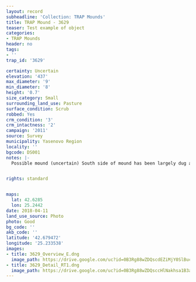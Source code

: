 ```yaml
---
layout: record
subheadline: 'Collection: TRAP Mounds'
title: TRAP Mound - 3629
teaser: Test example of object
categories:
- TRAP Mounds
header: no
tags:
- ''
trap_id: '3629'

certainty: Uncertain
elevation: '437'
max_diameter: '9'
min_diameter: '8'
height: '0.7'
size_category: Small
surrounding_land_use: Pasture
surface_condition: Scrub
robbed: Yes
crm_condition: '3'
crm_intactness: '2'
campaign: '2011'
source: Survey
municipality: Yasenovo Region
locality: ''
bgcode: DS001
notes: |-
  Possible mound (uncertain) South side of mound has been largely dug away, partly overgrown.


rights: standard


maps:
  lat: 42.6285
  lon: 25.2442
date: 2018-04-11
land_use_source: Photo
photo: Good
bg_code: ''
akb_code: ''
latitude: '42.679472'
longitude: '25.233538'
images:
- title: 3629_Overview_E.dng
  image_path: https://drive.google.com/uc?id=0B3Rg88wZDQscdEZiMjY0SlBucmM
- title: 3629_Detail_RT1.dng
  image_path: https://drive.google.com/uc?id=0B3Rg88wZDQsccHlNakhsa1B3aW8
---
```

